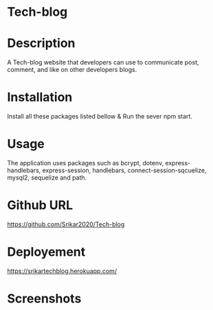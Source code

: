 # Tech-blog

# Description 

A Tech-blog website that developers can use to communicate post, comment, and like on other developers blogs. 

# Installation 

Install all these packages listed bellow & Run the sever npm start. 

# Usage 

The application uses packages such as bcrypt, dotenv, express-handlebars, express-session, handlebars, connect-session-sqcuelize, mysql2, sequelize and path. 


# Github URL

https://github.com/Srikar2020/Tech-blog



# Deployement


https://srikartechblog.herokuapp.com/


# Screenshots




